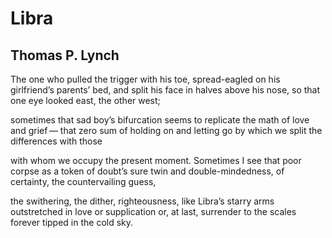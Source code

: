 # Libra
## Thomas P. Lynch
The one who pulled the trigger with his toe,
spread-eagled on his girlfriend’s parents’ bed,
and split his face in halves above his nose,
so that one eye looked east, the other west;

sometimes that sad boy’s bifurcation seems
to replicate the math of love and grief —
that zero sum of holding on and letting go
by which we split the differences with those

with whom we occupy the present moment.
Sometimes I see that poor corpse as a token
of doubt’s sure twin and double-mindedness,
of certainty, the countervailing guess,

the swithering, the dither, righteousness,
like Libra’s starry arms outstretched in love
or supplication or, at last, surrender
to the scales forever tipped in the cold sky.